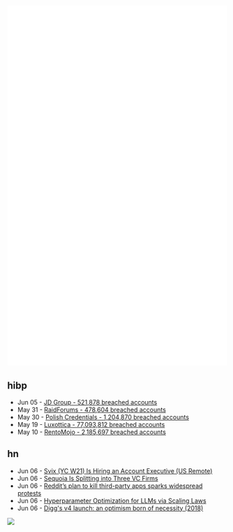 ![Metrics](https://raw.githubusercontent.com/phixion/phixion/master/metrics.svg)

## hibp

<!--
for https://github.com/phixion/phixion/blob/main/.github/workflows/feeds.yml
-->
<!--START_SECTION:haveibeenpwnd-->
- Jun 05 - [JD Group - 521,878 breached accounts](https://haveibeenpwned.com/PwnedWebsites#JDGroup)
- May 31 - [RaidForums - 478,604 breached accounts](https://haveibeenpwned.com/PwnedWebsites#RaidForums)
- May 30 - [Polish Credentials - 1,204,870 breached accounts](https://haveibeenpwned.com/PwnedWebsites#PolishCredentials)
- May 19 - [Luxottica - 77,093,812 breached accounts](https://haveibeenpwned.com/PwnedWebsites#Luxottica)
- May 10 - [RentoMojo - 2,185,697 breached accounts](https://haveibeenpwned.com/PwnedWebsites#RentoMojo)
<!--END_SECTION:haveibeenpwnd-->

## hn

<!--
for https://github.com/phixion/phixion/blob/main/.github/workflows/feeds.yml
-->
<!--START_SECTION:hn-->
- Jun 06 - [Svix (YC W21) Is Hiring an Account Executive (US Remote)](https://www.svix.com/careers/)
- Jun 06 - [Sequoia Is Splitting into Three VC Firms](https://www.forbes.com/sites/alexkonrad/2023/06/06/sequoia-splits-into-three-firms/)
- Jun 06 - [Reddit’s plan to kill third-party apps sparks widespread protests](https://arstechnica.com/gadgets/2023/06/reddits-plan-to-kill-third-party-apps-sparks-widespread-protests/)
- Jun 06 - [Hyperparameter Optimization for LLMs via Scaling Laws](https://arxiv.org/abs/2302.00441)
- Jun 06 - [Digg's v4 launch: an optimism born of necessity (2018)](https://lethain.com/digg-v4/)
<!--END_SECTION:hn-->

<!--
for https://yhype.me
-->
![](https://hit.yhype.me/github/profile?user_id=13013670)
